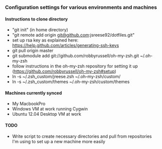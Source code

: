 ### Configuration settings for various environments and machines

#### Instructions to clone directory
* "git init" (in home directory)
* "git remote add origin git@github.com:jsreese92/dotfiles.git"
* set up rsa key as explained here: https://help.github.com/articles/generating-ssh-keys
* git pull origin master
* git submodule add git://github.com/robbyrussell/oh-my-zsh.git ~/.oh-my-zsh
* follow instructions in the oh-my-zsh repository for setting it up (https://github.com/robbyrussell/oh-my-zsh#setup)
* ln -s ~/.zsh_custom/jreese.zsh ~/.oh-my-zsh/custom/
* ln -s ~/.zsh_custom/themes ~/.oh-my-zsh/custom/themes

#### Machines currently synced
* My MacbookPro
* Windows VM at work running Cygwin
* Ubuntu 12.04 Desktop VM at work

#### TODO
* Write script to create necessary directories and pull from repositories I'm using
to set up a new machine more easily
